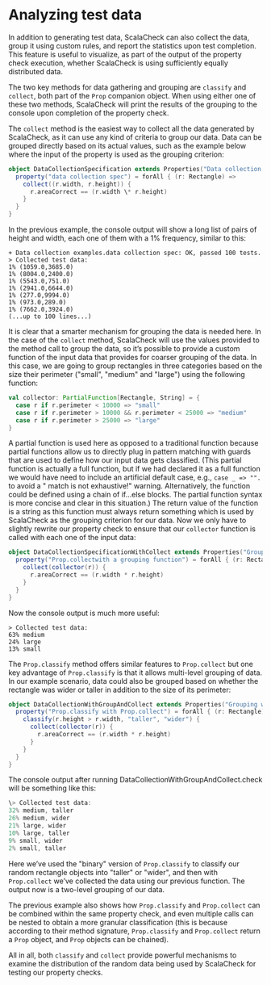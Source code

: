 <span id="_Toc300926424" class="anchor"><span id="_Toc188339621" class="anchor"></span></span>Analyzing test data
=================================================================================================================

In addition to generating test data, ScalaCheck can also collect the data, group it using custom rules, and report the statistics upon test completion. This feature is useful to visualize, as part of the output of the property check execution, whether ScalaCheck is using sufficiently equally distributed data.

The two key methods for data gathering and grouping are ```classify``` and ```collect```, both part of the ```Prop``` companion object. When using either one of these two methods, ScalaCheck will print the results of the grouping to the console upon completion of the property check.

The ```collect``` method is the easiest way to collect all the data generated by ScalaCheck, as it can use any kind of criteria to group our data. Data can be grouped directly based on its actual values, such as the example below where the input of the property is used as the grouping criterion:

```scala
object DataCollectionSpecification extends Properties("Data collection examples") {
  property("data collection spec") = forAll { (r: Rectangle) =>
    collect((r.width, r.height)) {
      r.areaCorrect == (r.width \* r.height)
    }
  }
}
```

<span id="_Toc300926425" class="anchor"></span>

In the previous example, the console output will show a long list of pairs of height and width, each one of them with a 1% frequency, similar to this:

```
+ Data collection examples.data collection spec: OK, passed 100 tests.
> Collected test data:
1% (1059.0,3685.0)
1% (8004.0,2400.0)
1% (5543.0,751.0)
1% (2941.0,6644.0)
1% (277.0,9994.0)
1% (973.0,289.0)
1% (7662.0,3924.0)
(...up to 100 lines...)
```

It is clear that a smarter mechanism for grouping the data is needed here. In the case of the ```collect``` method, ScalaCheck will use the values provided to the method call to group the data, so it’s possible to provide a custom function of the input data that provides for coarser grouping of the data. In this case, we are going to group rectangles in three categories based on the size their perimeter ("small", "medium" and "large") using the following function:

```scala
val collector: PartialFunction[Rectangle, String] = {
  case r if r.perimeter < 10000 => "small"
  case r if r.perimeter > 10000 && r.perimeter < 25000 => "medium"
  case r if r.perimeter > 25000 => "large"
}
```

A partial function is used here as opposed to a traditional function because partial functions allow us to directly plug in pattern matching with guards that are used to define how our input data gets classified. (This partial function is actually a full function, but if we had declared it as a full function we would have need to include an artificial default case, e.g., ```case _ => "".``` to avoid a " match is not exhaustive!" warning. Alternatively, the function could be defined using a chain of if…else blocks. The partial function syntax is more concise and clear in this situation.) The return value of the function is a string as this function must always return something which is used by ScalaCheck as the grouping criterion for our data. Now we only have to slightly rewrite our property check to ensure that our ```collector``` function is called with each one of the input data:

```scala
object DataCollectionSpecificationWithCollect extends Properties("Grouping with collect") {
  property("Prop.collectwith a grouping function") = forAll { (r: Rectangle) =>
    collect(collector(r)) {
      r.areaCorrect == (r.width * r.height)
    }
  }
}
```

Now the console output is much more useful:

```
> Collected test data:
63% medium
24% large
13% small
```

The ```Prop.classify``` method offers similar features to ```Prop.collect``` but one key advantage of ```Prop.classify``` is that it allows multi-level grouping of data. In our example scenario, data could also be grouped based on whether the rectangle was wider or taller in addition to the size of its perimeter:

```scala
object DataCollectionWithGroupAndCollect extends Properties("Grouping with both") {
  property("Prop.classify with Prop.collect") = forAll { (r: Rectangle) =>
    classify(r.height > r.width, "taller", "wider") {
      collect(collector(r)) {
        r.areaCorrect == (r.width * r.height)
      }
    }
  }
}
```

The console output after running DataCollectionWithGroupAndCollect.check will be something like this:

```scala
\> Collected test data:
32% medium, taller
26% medium, wider
21% large, wider
10% large, taller
9% small, wider
2% small, taller
```

Here we’ve used the "binary" version of ```Prop.classify``` to classify our random rectangle objects into "taller" or "wider", and then with ```Prop.collect``` we’ve collected the data using our previous function. The output now is a two-level grouping of our data.

The previous example also shows how ```Prop.classify``` and ```Prop.collect``` can be combined within the same property check, and even multiple calls can be nested to obtain a more granular classification (this is because according to their method signature, ```Prop.classify``` and ```Prop.collect``` return a ```Prop``` object, and ```Prop``` objects can be chained).

All in all, both ```classify``` and ```collect``` provide powerful mechanisms to examine the distribution of the random data being used by ScalaCheck for testing our property checks.
